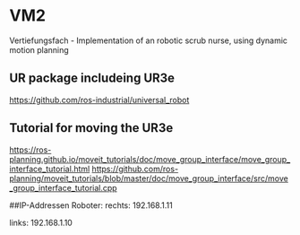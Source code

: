 # VM2
Vertiefungsfach - Implementation of an robotic scrub nurse, using dynamic motion planning

## UR package includeing UR3e
https://github.com/ros-industrial/universal_robot


## Tutorial for moving the UR3e
https://ros-planning.github.io/moveit_tutorials/doc/move_group_interface/move_group_interface_tutorial.html
https://github.com/ros-planning/moveit_tutorials/blob/master/doc/move_group_interface/src/move_group_interface_tutorial.cpp


##IP-Addressen Roboter:
rechts: 192.168.1.11

links:  192.168.1.10
